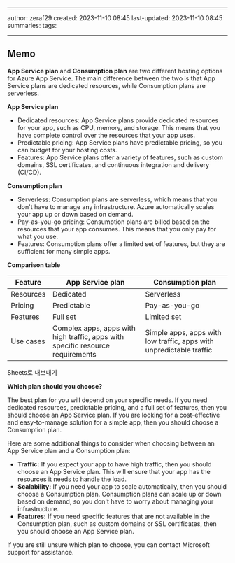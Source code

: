 

--- 
author: zeraf29
created: 2023-11-10 08:45 
last-updated: 2023-11-10 08:45 
summaries: 
tags:

---


## Memo



**App Service plan** and **Consumption plan** are two different hosting options for Azure App Service. The main difference between the two is that App Service plans are dedicated resources, while Consumption plans are serverless.

**App Service plan**

- Dedicated resources: App Service plans provide dedicated resources for your app, such as CPU, memory, and storage. This means that you have complete control over the resources that your app uses.
- Predictable pricing: App Service plans have predictable pricing, so you can budget for your hosting costs.
- Features: App Service plans offer a variety of features, such as custom domains, SSL certificates, and continuous integration and delivery (CI/CD).

**Consumption plan**

- Serverless: Consumption plans are serverless, which means that you don't have to manage any infrastructure. Azure automatically scales your app up or down based on demand.
- Pay-as-you-go pricing: Consumption plans are billed based on the resources that your app consumes. This means that you only pay for what you use.
- Features: Consumption plans offer a limited set of features, but they are sufficient for many simple apps.

**Comparison table**

|Feature|App Service plan|Consumption plan|
|---|---|---|
|Resources|Dedicated|Serverless|
|Pricing|Predictable|Pay-as-you-go|
|Features|Full set|Limited set|
|Use cases|Complex apps, apps with high traffic, apps with specific resource requirements|Simple apps, apps with low traffic, apps with unpredictable traffic|

Sheets로 내보내기

**Which plan should you choose?**

The best plan for you will depend on your specific needs. If you need dedicated resources, predictable pricing, and a full set of features, then you should choose an App Service plan. If you are looking for a cost-effective and easy-to-manage solution for a simple app, then you should choose a Consumption plan.

Here are some additional things to consider when choosing between an App Service plan and a Consumption plan:

- **Traffic:** If you expect your app to have high traffic, then you should choose an App Service plan. This will ensure that your app has the resources it needs to handle the load.
- **Scalability:** If you need your app to scale automatically, then you should choose a Consumption plan. Consumption plans can scale up or down based on demand, so you don't have to worry about managing your infrastructure.
- **Features:** If you need specific features that are not available in the Consumption plan, such as custom domains or SSL certificates, then you should choose an App Service plan.

If you are still unsure which plan to choose, you can contact Microsoft support for assistance.
